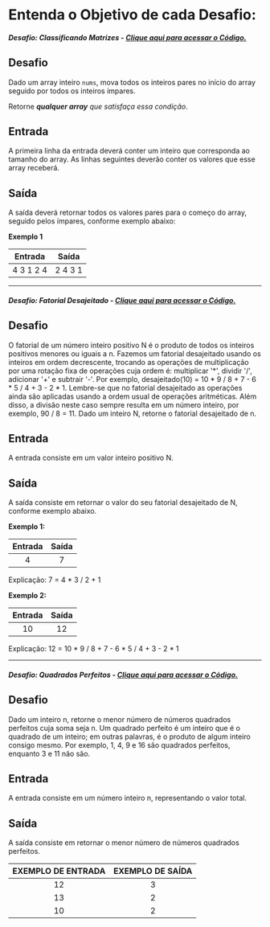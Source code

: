 # Entenda o Objetivo de cada Desafio:

##### Desafio: Classificando Matrizes - [Clique aqui para acessar o Código.](https://github.com/leticiapalaro/Bootcamp-Potencia-Tech-powered-by-iFood/tree/main/desafios-de-codigo/modulo-7-desafios-intermediarios/ClassificandoMatrizes1.java)

## **Desafio**

Dado um array inteiro `nums`, mova todos os inteiros pares no início do array seguido por todos os inteiros ímpares.

Retorne ***qualquer array** que satisfaça essa condição*.


## **Entrada**

A primeira linha da entrada deverá conter um inteiro que corresponda ao tamanho do array. As linhas seguintes deverão conter os valores que esse array receberá.

## **Saída**

A saída deverá retornar todos os valores pares para o começo do array, seguido pelos ímpares, conforme exemplo abaixo:

**Exemplo 1**

|  Entrada  |  Saída  |
| :-------: | :-----: |
| 4 3 1 2 4 | 2 4 3 1 |

------

##### Desafio: Fatorial Desajeitado - [Clique aqui para acessar o Código.](https://github.com/leticiapalaro/Bootcamp-Potencia-Tech-powered-by-iFood/tree/main/desafios-de-codigo/modulo-7-desafios-intermediarios/FatorialDesajeitado.java)

## **Desafio**

O fatorial de um número inteiro positivo N é o produto de todos os inteiros positivos menores ou iguais a n. Fazemos um fatorial desajeitado usando os inteiros em ordem decrescente, trocando as operações de multiplicação por uma rotação fixa de operações cuja ordem é: multiplicar '*', dividir '/', adicionar '+' e subtrair '-'. Por exemplo, desajeitado(10) = 10 * 9 / 8 + 7 - 6 * 5 / 4 + 3 - 2 * 1. Lembre-se que no fatorial desajeitado as operações ainda são aplicadas usando a ordem usual de operações aritméticas. Além disso, a divisão neste caso sempre resulta em um número inteiro, por exemplo, 90 / 8 = 11. Dado um inteiro N, retorne o fatorial desajeitado de n.

## **Entrada**

A entrada consiste em um valor inteiro positivo N.

## **Saída**

A saída consiste em retornar o valor do seu fatorial desajeitado de N, conforme exemplo abaixo.

**Exemplo 1:**

| Entrada | Saída |
| :-----: | :---: |
|    4    |   7   |

Explicação: 7 = 4 * 3 / 2 + 1 

**Exemplo 2:**

| Entrada | Saída |
| :-----: | :---: |
|   10    |  12   |

Explicação: 12 = 10 * 9 / 8 + 7 - 6 * 5 / 4 + 3 - 2 * 1

------



##### Desafio: Quadrados Perfeitos - [Clique aqui para acessar o Código.](https://github.com/leticiapalaro/Bootcamp-Potencia-Tech-powered-by-iFood/blob/main/desafios-de-codigo/modulo-7-desafios-intermediarios/QuadradosPerfeitos.java)

## **Desafio** 

Dado um inteiro n, retorne o menor número de números quadrados perfeitos cuja soma seja n. Um quadrado perfeito é um inteiro que é o quadrado de um inteiro; em outras palavras, é o produto de algum inteiro consigo mesmo. Por exemplo, 1, 4, 9 e 16 são quadrados perfeitos, enquanto 3 e 11 não são. 

## **Entrada**

A entrada consiste em um número inteiro n, representando o valor total. 

## **Saída**

A saída consiste em retornar o menor número de números quadrados perfeitos. 

 

| EXEMPLO DE ENTRADA | EXEMPLO DE SAÍDA |
| :----------------: | :--------------: |
|         12         |        3         |
|         13         |        2         |
|         10         |        2         |




